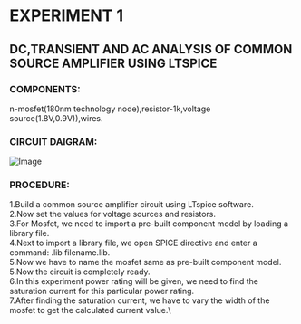 # EXPERIMENT 1
## DC,TRANSIENT AND AC ANALYSIS OF COMMON SOURCE AMPLIFIER USING LTSPICE
### COMPONENTS:
n-mosfet(180nm technology node),resistor-1k,voltage source(1.8V,0.9V)),wires.
### CIRCUIT DAIGRAM:
![Image](https://github.com/user-attachments/assets/293dee60-46d8-4a96-947e-c5be22458ccd)
### PROCEDURE:
1.Build a common source amplifier circuit using LTspice software.\
2.Now set the values for voltage sources and resistors.\
3.For Mosfet, we need to import a pre-built component model by loading a library file.\
4.Next to import a library file, we open SPICE directive and enter a command: .lib filename.lib.\
5.Now we have to name the mosfet same as pre-built component model.\
5.Now the circuit is completely ready.\
6.In this experiment power rating will be given, we need to find the saturation current for this particular power rating.\
7.After finding the saturation current, we have to vary the width of the mosfet to get the calculated current value.\

